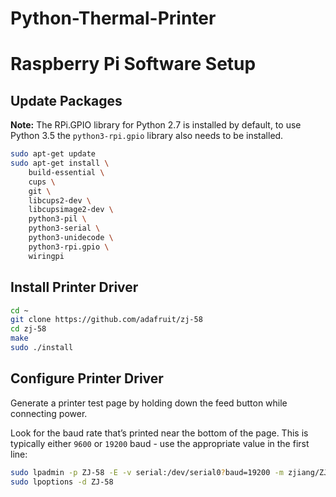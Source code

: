 # Python-Thermal-Printer

# Raspberry Pi Software Setup

## Update Packages

**Note:** The RPi.GPIO library for Python 2.7 is installed by default, to use Python 3.5 the `python3-rpi.gpio` library also needs to be installed.

```bash
sudo apt-get update
sudo apt-get install \
    build-essential \
    cups \
    git \
    libcups2-dev \
    libcupsimage2-dev \
    python3-pil \
    python3-serial \
    python3-unidecode \
    python3-rpi.gpio \
    wiringpi
```

## Install Printer Driver

```bash
cd ~
git clone https://github.com/adafruit/zj-58
cd zj-58
make
sudo ./install
```

## Configure Printer Driver

Generate a printer test page by holding down the feed button while connecting power.

Look for the baud rate that’s printed near the bottom of the page. This is typically either `9600` or `19200` baud - use the appropriate value in the first line:

```bash
sudo lpadmin -p ZJ-58 -E -v serial:/dev/serial0?baud=19200 -m zjiang/ZJ-58.ppd
sudo lpoptions -d ZJ-58
```
